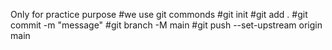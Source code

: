 Only for practice purpose
#we use git commonds
#git init
#git add .
#git commit -m "message"
#git branch -M main
#git push --set-upstream origin main
